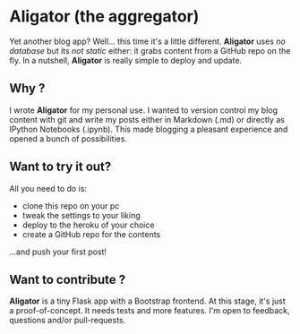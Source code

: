 # Aligator (the aggregator)

Yet another blog app? Well... this time it's a little different. __Aligator__ uses *no database* but its *not static* either: it grabs content from a GitHub repo on the fly. In a nutshell, __Aligator__ is really simple to deploy and update.

## Why ?

I wrote __Aligator__ for my personal use. I wanted to version control my blog content with git and write my posts either in Markdown (.md) or directly as IPython Notebooks (.ipynb). This made blogging a pleasant experience and opened a bunch of possibilities.

## Want to try it out?

All you need to do is:
* clone this repo on your pc
* tweak the settings to your liking 
* deploy to the heroku of your choice
* create a GitHub repo for the contents

...and push your first post!

## Want to contribute ?
__Aligator__ is a tiny Flask app with a Bootstrap frontend. At this stage, it's just a proof-of-concept. It needs tests and more features. I'm open to feedback, questions and/or pull-requests.

